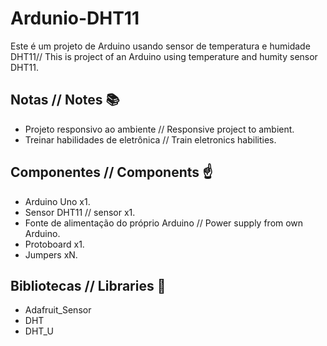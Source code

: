 # Ardunio-DHT11

Este é um projeto de Arduino usando sensor de temperatura e humidade DHT11// This is project of an Arduino using temperature and humity sensor DHT11.

## Notas // Notes :books:
- Projeto responsivo ao ambiente // Responsive project to ambient.
- Treinar habilidades de eletrônica // Train eletronics habilities.

## Componentes // Components :point_up:
- Arduino Uno x1.
- Sensor DHT11 // sensor x1.
- Fonte de alimentação do próprio Arduino // Power supply from own Arduino.
- Protoboard x1.
- Jumpers xN.

## Bibliotecas // Libraries :bookmark_tabs:
- Adafruit_Sensor
- DHT
- DHT_U